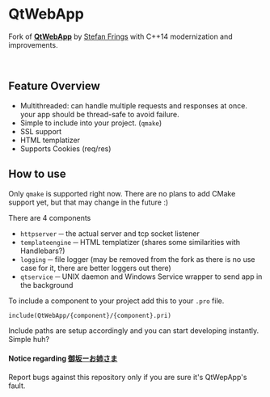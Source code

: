 # QtWebApp

Fork of [**QtWebApp**](http://stefanfrings.de/qtwebapp/index-en.html) by [Stefan Frings](http://stefanfrings.de) with C++14 modernization and improvements.

<br>

## Feature Overview

 - Multithreaded: can handle multiple requests and responses at once. your app should be thread-safe to avoid failure.
 - Simple to include into your project. (`qmake`)
 - SSL support
 - HTML templatizer
 - Supports Cookies (req/res)

## How to use

Only `qmake` is supported right now. There are no plans to add CMake support yet, but that may change in the future :)

There are 4 components

 - `httpserver` ─ the actual server and tcp socket listener
 - `templateengine` ─ HTML templatizer (shares some similarities with Handlebars?)
 - `logging` ─ file logger (may be removed from the fork as there is no use case for it, there are better loggers out there)
 - `qtservice` ─ UNIX daemon and Windows Service wrapper to send app in the background

To include a component to your project add this to your `.pro` file.
```
include(QtWebApp/{component}/{component}.pri)
```
Include paths are setup accordingly and you can start developing instantly. Simple huh?

#### Notice regarding [御坂ーお姉さま](https://github.com/misaka-oneesama/misaka-oneesama)

Report bugs against this repository only if you are sure it's QtWepApp's fault.
